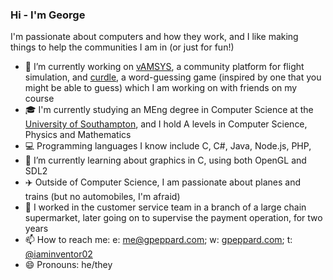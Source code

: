 ### Hi - I'm George

I'm passionate about computers and how they work, and I like making things to help the communities I am in (or just for fun!)

- 🔭 I’m currently working on [vAMSYS](https://vamsys.co.uk), a community platform for flight simulation, and [curdle](https://github.com/inventor02/curdle), a word-guessing game (inspired by one that you might be able to guess) which I am working on with friends on my course
- 🎓 I'm currently studying an MEng degree in Computer Science at the [University of Southampton](https://ecs.soton.ac.uk), and I hold A levels in Computer Science, Physics and Mathematics
- 💻 Programming languages I know include C, C#, Java, Node.js, PHP, 
- 🌱 I’m currently learning about graphics in C, using both OpenGL and SDL2
- ✈️ Outside of Computer Science, I am passionate about planes and trains (but no automobiles, I'm afraid)
- 🛒 I worked in the customer service team in a branch of a large chain supermarket, later going on to supervise the payment operation, for two years
- 📫 How to reach me: e: [me@gpeppard.com](me@gpeppard.com); w: [gpeppard.com](https://gpeppard.com); t: [@iaminventor02](https://twitter.com/iaminventor02)
- 😄 Pronouns: he/they
